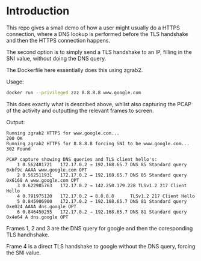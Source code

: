# Introduction

This repo gives a small demo of how a user might usually do a HTTPS connection, where a DNS lookup is performed before the TLS handshake and then the HTTPS connection happens.

The second option is to simply send a TLS handshake to an IP, filling in the SNI value, without doing the DNS query.

The Dockerfile here essentially does this using zgrab2.

Usage:
```sh
docker run --privileged zzz 8.8.8.8 www.google.com
```

This does exactly what is described above, whilst also capturing the PCAP of the activity and outputting the relevant frames to screen.

Output:
```
Running zgrab2 HTTPS for www.google.com...
200 OK
Running zgrab2 HTTPS for 8.8.8.8 forcing SNI to be www.google.com...
302 Found

PCAP capture showing DNS queries and TLS client hello's:
    1 0.562481721   172.17.0.2 → 192.168.65.7 DNS 85 Standard query 0xbf9c AAAA www.google.com OPT
    2 0.562511931   172.17.0.2 → 192.168.65.7 DNS 85 Standard query 0x6168 A www.google.com OPT
    3 0.622985763   172.17.0.2 → 142.250.179.228 TLSv1.2 217 Client Hello
    4 0.791975120   172.17.0.2 → 8.8.8.8      TLSv1.2 217 Client Hello
    5 0.845906900   172.17.0.2 → 192.168.65.7 DNS 81 Standard query 0xe024 AAAA dns.google OPT
    6 0.846450255   172.17.0.2 → 192.168.65.7 DNS 81 Standard query 0x4e64 A dns.google OPT
```

Frames 1, 2 and 3 are the DNS query for google and then the coresponding TLS handhshake.

Frame 4 is a direct TLS handshake to google without the DNS query, forcing the SNI value.
